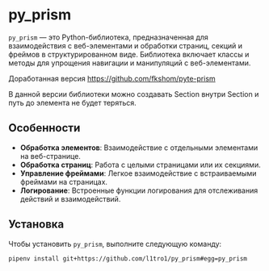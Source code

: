 # py_prism

`py_prism` — это Python-библиотека, предназначенная для взаимодействия с веб-элементами и обработки страниц, секций и фреймов в структурированном виде. Библиотека включает классы и методы для упрощения навигации и манипуляций с веб-элементами.

Доработанная версия https://github.com/fkshom/pyte-prism

В данной версии библиотеки можно создавать Section внутри Section и путь до элемента не будет теряться.


## Особенности
- **Обработка элементов**: Взаимодействие с отдельными элементами на веб-странице.
- **Обработка страниц**: Работа с целыми страницами или их секциями.
- **Управление фреймами**: Легкое взаимодействие с встраиваемыми фреймами на страницах.
- **Логирование**: Встроенные функции логирования для отслеживания действий и взаимодействий.

## Установка

Чтобы установить `py_prism`, выполните следующую команду:

```bash
pipenv install git+https://github.com/l1tro1/py_prism#egg=py_prism
```